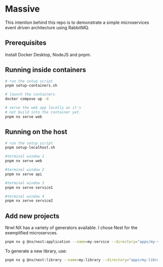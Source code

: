 # Massive

This intention behind this repo is to demonstrate a simple microservices event driven architecture using RabbitMQ.

## Prerequisites

Install Docker Desktop, NodeJS and pnpm.

## Running inside containers

```sh
# run the setup script
pnpm setup-containers.sh

# launch the containers
docker compose up -d

# serve the web app locally as it's
# not build into the container yet.
pnpm nx serve web
```

## Running on the host

```sh
# run the setup script
pnpm setup-localhost.sh

#terminal window 1
pnpm nx serve web

#terminal window 2
pnpm nx serve api

#terminal window 3
pnpm nx serve service1

#terminal window 4
pnpm nx serve service2
```

## Add new projects

Nrwl NX has a variety of generators available. I chose Nest for the exemplified microservces.

```sh
pnpm nx g @nx/nest:application --name=my-service --directory="apps/my-service"
```

To generate a new library, use:

```sh
pnpm nx g @nx/nest:library --name=my-library --directory="apps/my-library"
```

